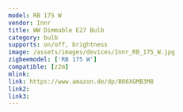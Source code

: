 ```yaml
---
model: RB 175 W
vendor: Innr
title: WW Dimmable E27 Bulb
category: bulb
supports: on/off, brightness
image: /assets/images/devices/Innr_RB_175_W.jpg
zigbeemodel: ['RB 175 W']
compatible: [z2m]
mlink: 
link: https://www.amazon.de/dp/B06XGMB3M8
link2: 
link3: 
---
```


